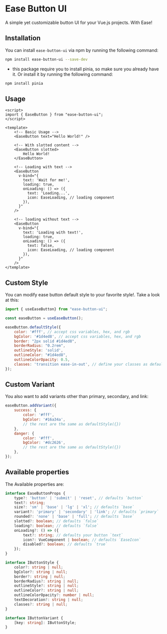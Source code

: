 # Ease Button UI

A simple yet customizable button UI for your Vue.js projects. With Ease!

## Installation

You can install `ease-button-ui` via npm by running the following command:

```bash
npm install ease-button-ui --save-dev
```
* this package require you to install pinia, so make sure you already have it.
Or install it by running the following command:

```bash
npm install pinia
```

## Usage

```vue
<script>
import { EaseButton } from "ease-button-ui";
</script>

<template>
    <!-- Basic Usage -->
    <EaseButton text="Hello World!" />

    <!-- With slotted content -->
    <EaseButton slotted>
        Hello World!
    </EaseButton>

    <!-- Loading with text -->
    <EaseButton
      v-bind="{
        text: 'Wait for me!',
        loading: true,
        onLoading: () => ({
          text: 'Loading...',
          icon: EaseLoading, // loading component
        }),
      }"
    />

    <!-- loading without text -->
    <EaseButton
      v-bind="{
        text: 'Loading with text!',
        loading: true,
        onLoading: () => ({
          text: false,
          icon: EaseLoading, // loading component
        }),
      }"
    />
</template>
```

## Custom Style

You can modify ease button default style to your favorite style!. Take a look at this:

```js
import { useEaseButton} from "ease-button-ui";

const easeButton = useEaseButton();

easeButton.defaultStyle({
    color: '#fff', // accept css variables, hex, and rgb
    bgColor: '#1d4ed8', // accept css variables, hex, and rgb
    border: "2px solid #1d4ed8",
    borderRadius: "0.2rem",
    outlineStyle: 'solid',
    outlineColor: "#1d4ed8",
    outlineColorOpacity: 0.5,
    classes: 'transition ease-in-out', // define your classes as default style
});
```

## Custom Variant

You also want to add variants other than primary, secondary, and link:

```js
easeButton.addVariant({
    success: {
        color: '#fff',
        bgColor: '#16a34a',
        // the rest are the same as defaultStyle({})
    },
    danger: {
        color: '#fff',
        bgColor: '#dc2626',
        // the rest are the same as defaultStyle({})
    },
});
```

## Available properties

The Available properties are:

```ts
interface EaseButtonProps {
    type?: 'button' | 'submit' | 'reset', // defaults `button`
    text?: string;
    size?: 'sm' | 'base' | 'lg' | 'xl'; // defaults `base`
    variant?: 'primary' | 'secondary' | 'link'; // defaults `primary`
    rounded?: 'none' | 'base' | 'full'; // defaults `base`
    slotted?: boolean; // defaults `false`
    loading?: boolean; // defaults `false`
    onLoading?: () => ({
        text?: string; // defaults your button `text`
        icon?: VueComponent | boolean; // defaults `EaseIcon` 
        disabled?: boolean; // defaults `true`
    });
}

interface IButtonStyle {
    color?: string | null;
    bgColor?: string | null;
    border?: string | null;
    borderRadius?: string | null;
    outlineStyle?: string | null;
    outlineColor?: string | null;
    outlineColorOpacity?: number | null;
    textDecoration?: string | null;
    classes?: string | null;
}

interface IButtonVariant {
    [key: string]: IButtonStyle;
}
```